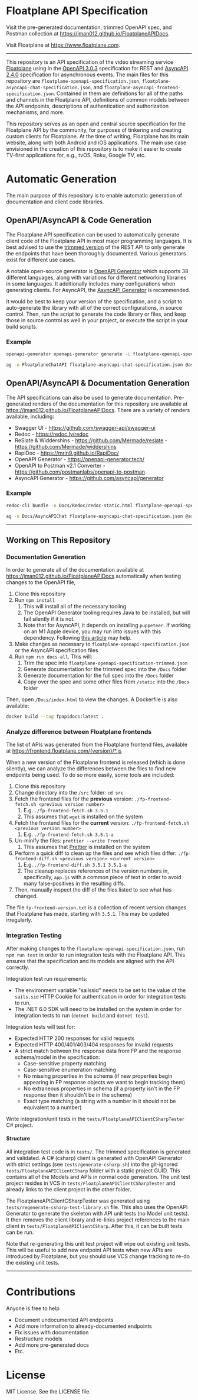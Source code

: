 # Floatplane API Specification

Visit the pre-generated documentation, trimmed OpenAPI spec, and Postman collection at https://jman012.github.io/FloatplaneAPIDocs.

Visit Floatplane at https://www.floatplane.com.

---

This repository is an API specification of the video streaming service [Floatplane](https://www.floatplane.com) using in the [OpenAPI 3.0.3](https://swagger.io/specification/) specification for REST and [AsyncAPI 2.4.0](https://www.asyncapi.com/) specification for asynchronous events. The main files for this repository are `floatplane-openapi-specification.json`, `floatplane-asyncapi-chat-specification.json`, and `floatplane-asyncapi-frontend-specification.json`. Contained in them are definitions for all of the paths and channels in the Floatplane API, definitions of common models between the API endpoints, descriptions of authentication and authorization mechanisms, and more.

This repository serves as an open and central source specification for the Floatplane API by the community, for purposes of tinkering and creating custom clients for Floatplane. At the time of writing, Floatplane has its main website, along with both Android and iOS applications. The main use case envisioned in the creation of this repository is to make it easier to create TV-first applications for, e.g., tvOS, Roku, Google TV, etc.

# Automatic Generation

The main purpose of this repository is to enable automatic generation of documentation and client code libraries.

## OpenAPI/AsyncAPI & Code Generation

The Floatplane API specification can be used to automatically generate client code of the Floatplane API in most major programming languages. It is best advised to use the [trimmed version](https://jman012.github.io/FloatplaneAPIDocs/floatplane-openapi-specification-trimmed.json) of the REST API to only generate the endpoints that have been thoroughly documented. Various generators exist for different use cases. 

A notable open-source generator is [OpenAPI Generator](https://openapi-generator.tech/docs/generators) which supports 38 different languages, along with variations for different networking libraries in some languages. It additionally includes many configurations when generating clients. For AsyncAPI, the [AsyncAPI Generator](https://github.com/asyncapi/generator) is recommended.

It would be best to keep your version of the specification, and a script to auto-generate the library with all of the correct configurations, in source control. Then, run the script to generate the code library or files, and keep those in source control as well in your project, or execute the script in your build scripts.

### Example

```sh
openapi-generator openapi-generator generate -i floatplane-openapi-specification-trimmed.json -o Swift -g swift5 --library vapor
```

```sh
ag -o FloatplaneChatAPI floatplane-asyncapi-chat-specification.json @asyncapi/nodejs-template
```

## OpenAPI/AsyncAPI & Documentation Generation

The API specifications can also be used to generate documentation. Pre-generated renders of the documentation for this repository are available at https://jman012.github.io/FloatplaneAPIDocs. There are a variety of renders available, including:
- Swagger UI - https://github.com/swagger-api/swagger-ui
- Redoc - https://redoc.ly/redoc
- ReSlate & Widdershins - https://github.com/Mermade/reslate - https://github.com/Mermade/widdershins
- RapiDoc - https://mrin9.github.io/RapiDoc/
- OpenAPI Generator - https://openapi-generator.tech/
- OpenAPI to Postman v2.1 Converter - https://github.com/postmanlabs/openapi-to-postman
- AsyncAPI Generator - https://github.com/asyncapi/generator

### Example

```sh
redoc-cli bundle -o Docs/Redoc/redoc-static.html floatplane-openapi-specification.json
```

```sh
ag -o Docs/AsyncAPIChat floatplane-asyncapi-chat-specification.json @asyncapi/html-template
```

---

## Working on This Repository

### Documentation Generation

In order to generate all of the documentation available at https://jman012.github.io/FloatplaneAPIDocs automatically when testing changes to the OpenAPI file,
1. Clone this repository
2. Run `npm install`
	1. This will install all of the necessary tooling
	2. The OpenAPI Generator tooling requires Java to be installed, but will fail silently if it is not.
	3. Note that for AsyncAPI, it depends on installing `puppeteer`. If working on an M1 Apple device, you may run into issues with this dependency. Following [this article](https://linguinecode.com/post/how-to-fix-m1-mac-puppeteer-chromium-arm64-bug) may help.
3. Make changes as necessary to `floatplane-openapi-specification.json` or the AsyncAPI specification files
4. Run `npm run docs-all`. This will:
	1. Trim the spec into `floatplane-openapi-specification-trimmed.json`
	2. Generate documentation for the trimmed spec into the `/Docs` folder
	3. Generate documentation for the full spec into the `/Docs` folder
	4. Copy over the spec and some other files from `/static` into the `/Docs` folder

Then, open `/Docs/index.html` to view the changes. A Dockerfile is also available:

```sh
docker build --tag fpapidocs:latest .
```

### Analyze difference between Floatplane frontends

The list of APIs was generated from the Floatplane frontend files, available at https://frontend.floatplane.com/{version}/*.js

When a new version of the Floatplane frontend is released (which is done silently), we can analyze the differences between the files to find new endpoints being used. To do so more easily, some tools are included:

1. Clone this repository
2. Change directory into the `/src` folder: `cd src`
3. Fetch the frontend files for the **previous** version: `./fp-frontend-fetch.sh <previous version number>`
	1. E.g. `./fp-frontend-fetch.sh 3.5.1`
	2. This assumes that `wget` is installed on the system
4. Fetch the frontend files for the **current** version: `./fp-frontend-fetch.sh <previous version number>`
	1. E.g. `./fp-frontend-fetch.sh 3.5.1-a`
5. Un-minify the files: `prettier --write Frontend`
	1. This assumes that [Prettier](https://prettier.io/) is installed on the system
6. Perform a quick diff to clean up the files and see which files differ: `./fp-frontend-diff.sh <previous version> <current version>`
	1. E.g. `./fp-frontend-diff.sh 3.5.1 3.5.1-a`
	2. The cleanup replaces references of the version numbers in, specifically, `app.js` with a common piece of text in order to avoid many false-positives in the resulting diffs.
7. Then, manually inspect the diff of the files listed to see what has changed.

The file `fp-frontend-version.txt` is a collection of recent version changes that Floatplane has made, starting with `3.5.1`. This may be updated irregularly.

### Integration Testing

After making changes to the `floatplane-openapi-specification.json`, run `npm run test` in order to run integration tests with the Floatplane API. This ensures that the specification and its models are aligned with the API correctly.

Integration test run requirements:
- The environment variable "sailssid" needs to be set to the value of the `sails.sid` HTTP Cookie for authentication in order for integration tests to run.
- The .NET 6.0 SDK will need to be installed on the system in order for integration tests to run (`dotnet build` and `dotnet test`).

Integration tests will test for:
- Expected HTTP 200 responses for valid requests
- Expected HTTP 400/401/403/404 responses for invalid requests
- A strict match between the response data from FP and the response schema/model in the specification:
	- Case-sensitive property matching
	- Case-sensitive enumeration matching
	- No missing properties in the schema (if new properties begin appearing in FP response objects we want to begin tracking them)
	- No extraneous properties in schema (if a property isn't in the FP response then it shouldn't be in the schema)
	- Exact type matching (a string with a number in it should not be equivalent to a number)

Write integration/unit tests in the `tests/FloatplaneAPIClientCSharpTester` C# project.

#### Structure

All integration test code is in `tests/`. The trimmed specification is generated and validated. A C# (csharp) client is generated with OpenAPI Generator with strict settings (see `tests/generate-csharp.sh`) into the git-ignored `tests/FloatplaneAPIClientCSharp` folder with a static project GUID. This contains all of the Models and APIs in normal code generation. The unit test project resides in VCS in `tests/FloatplaneAPIClientCSharpTester` and already links to the client project in the other folder.

The FloatplaneAPIClientCSharpTester was generated using `tests/regenerate-csharp-test-library.sh` file. This also uses the OpenAPI Generator to generate the skeleton with API unit tests (no Model unit tests). It then removes the client library and re-links project references to the main client in `tests/FloatplaneAPIClientCSharp`. After this, it can be built tests can be run. 

Note that re-generating this unit test project will wipe out existing unit tests. This will be useful to add new endpoint API tests when new APIs are introduced by Floatplane, but you should use VCS change tracking to re-do the existing unit tests.

---

# Contributions

Anyone is free to help
- Document undocumented API endpoints
- Add more information to already-documented endpoints
- Fix issues with documentation
- Restructure models
- Add more pre-generated docs
- Etc.

# License

MIT License. See the LICENSE file.
